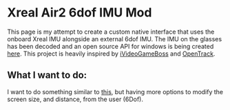 # Xreal Air2 6dof IMU Mod
This page is my attempt to create a custom native interface that uses the onboard Xreal IMU alongside an external 6dof IMU.
The IMU on the glasses has been decoded and an open source API for windows is being created [here](https://github.com/MSmithDev/AirAPI_Windows).
This project is heavily inspired by [iVideoGameBoss](https://github.com/iVideoGameBoss/PhoenixHeadTracker) and [OpenTrack](https://github.com/opentrack/opentrack).

## What I want to do: 
I want to do something similar to [this](https://www.reddit.com/r/nreal/comments/11eh0nw/experimental_native_windows_api/), but having more options to modify the screen size, and distance, from the user (6Dof).
